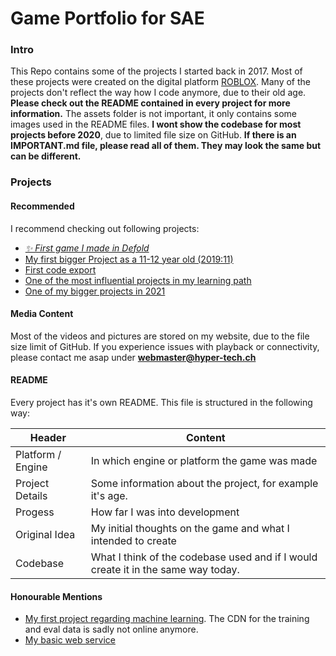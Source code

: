 # Game Portfolio for SAE
### Intro
This Repo contains some of the projects I started back in 2017. Most of these projects were created on the digital platform [ROBLOX](https://create.roblox.com/). Many of the projects don't reflect the way how I code anymore, due to their old age. **Please check out the README contained in every project for more information.** The assets folder is not important, it only contains some images used in the README files. **I wont show the codebase for most projects before 2020**, due to limited file size on GitHub. **If there is an IMPORTANT.md file, please read all of them. They may look the same but can be different.**

### Projects

#### Recommended
I recommend checking out following projects:
- [*✨ First game I made in Defold*](https://github.com/Ratzifutzi/haralds-adventure)
- [My first bigger Project as a 11-12 year old (2019:11)](/projects/2019/11%20Innovation%20Spaceship/)
- [First code export](/projects/2019/12%20Dungeon%20Explorer/)
- [One of the most influential projects in my learning path](/projects/2020/13%20Factory%20Tycoon/)
- [One of my bigger projects in 2021](/projects/2021/17%20Isle%20Builder/)

#### Media Content
Most of the videos and pictures are stored on my website, due to the file size limit of GitHub. If you experience issues with playback or connectivity, please contact me asap under **webmaster@hyper-tech.ch**

#### README
Every project has it's own README. This file is structured in the following way:

Header  | Content
------- | -------
Platform / Engine | In which engine or platform the game was made
Project Details | Some information about the project, for example it's age.
Progess | How far I was into development
Original Idea | My initial thoughts on the game and what I intended to create
Codebase | What I think of the codebase used and if I would create it in the same way today.

#### Honourable Mentions
- [My first project regarding machine learning](https://colab.research.google.com/github/Ratzifutzi/process-to-learn-ai/blob/main/day-1---numberAI.ipynb). The CDN for the training and eval data is sadly not online anymore.
- [My basic web service](https://github.com/Ratzifutzi/web/tree/development)